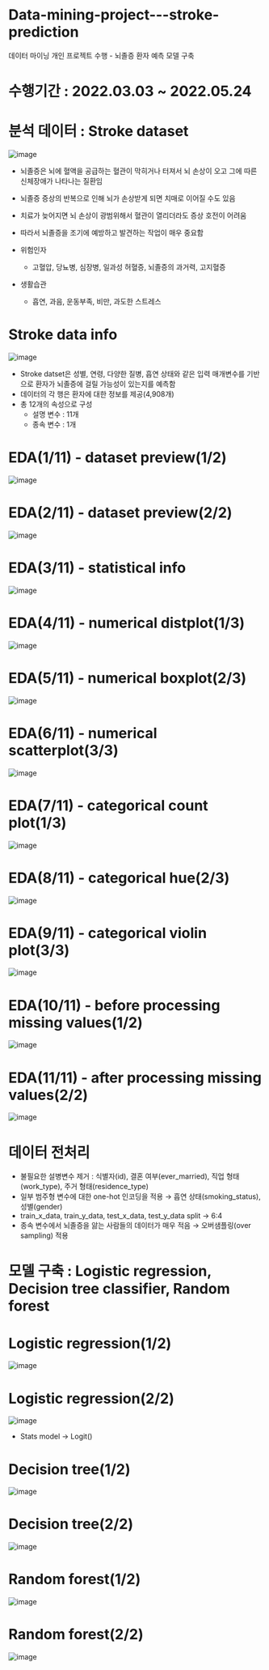# Data-mining-project---stroke-prediction
데이터 마이닝 개인 프로젝트 수행 - 뇌졸증 환자 예측 모델 구축

# 수행기간 : 2022.03.03 ~ 2022.05.24

# 분석 데이터 : Stroke dataset

![image](https://github.com/shinho123/Data-mining-project---stroke-prediction/assets/105840783/2c904267-ef0f-49f8-9067-6712ae36ec14)

* 뇌졸증은 뇌에 혈액을 공급하는 혈관이 막히거나 터져서 뇌 손상이 오고 그에 따른 신체장애가 나타나는 질환임
* 뇌졸증 증상의 반복으로 인해 뇌가 손상받게 되면 치매로 이어질 수도 있음
* 치료가 늦어지면 뇌 손상이 광범위해서 혈관이 열리더라도 증상 호전이 어려움
* 따라서 뇌졸증을 조기에 예방하고 발견하는 작업이 매우 중요함

* 위험인자
  * 고혈압, 당뇨병, 심장병, 일과성 허혈증, 뇌졸증의 과거력, 고지혈증
* 생활습관
  * 흡연, 과음, 운동부족, 비만, 과도한 스트레스

# Stroke data info

![image](https://github.com/shinho123/Data-mining-project---stroke-prediction/assets/105840783/e3c7f9dd-9655-4480-b90b-8060a3f49d1f)

* Stroke datset은 성별, 연령, 다양한 질병, 흡연 상태와 같은 입력 매개변수를 기반으로 환자가 뇌졸증에 걸릴 가능성이 있는지를 예측함
* 데이터의 각 행은 환자에 대한 정보를 제공(4,908개)
* 총 12개의 속성으로 구성
   * 설명 변수 : 11개
   * 종속 변수 : 1개

# EDA(1/11) - dataset preview(1/2)

![image](https://github.com/shinho123/Data-mining-project---stroke-prediction/assets/105840783/7f0e4b29-1086-4175-a66c-e8d6091cf3ec)

# EDA(2/11) - dataset preview(2/2)

![image](https://github.com/shinho123/Data-mining-project---stroke-prediction/assets/105840783/5222efd5-d66d-4b93-b04b-4f8dca81746d)

# EDA(3/11) - statistical info

![image](https://github.com/shinho123/Data-mining-project---stroke-prediction/assets/105840783/e45e6e96-638c-4b3d-be43-be4fa06d81d0)

# EDA(4/11) - numerical distplot(1/3)

![image](https://github.com/shinho123/Data-mining-project---stroke-prediction/assets/105840783/682d196b-fb33-4391-915f-2abb6b8e55c4)

# EDA(5/11) - numerical boxplot(2/3)

![image](https://github.com/shinho123/Data-mining-project---stroke-prediction/assets/105840783/e37ba2ca-998a-449c-a73f-9e13ea89cf1f)

# EDA(6/11) - numerical scatterplot(3/3)

![image](https://github.com/shinho123/Data-mining-project---stroke-prediction/assets/105840783/8afe1331-5281-45a1-b126-7aace4eeda82)

# EDA(7/11) - categorical count plot(1/3)

![image](https://github.com/shinho123/Data-mining-project---stroke-prediction/assets/105840783/392e4160-13b0-48f1-a863-ac409688e70d)

# EDA(8/11) - categorical hue(2/3)

![image](https://github.com/shinho123/Data-mining-project---stroke-prediction/assets/105840783/48817995-ec31-4ae0-9fe3-c8aa0ca70709)

# EDA(9/11) - categorical violin plot(3/3)

![image](https://github.com/shinho123/Data-mining-project---stroke-prediction/assets/105840783/b0c3ca59-ec12-470d-8799-d49cb7b6dd09)

# EDA(10/11) - before processing missing values(1/2)

![image](https://github.com/shinho123/Data-mining-project---stroke-prediction/assets/105840783/22d6d731-10da-4aab-9dad-ac2df88e1705)

# EDA(11/11) - after processing missing values(2/2)

![image](https://github.com/shinho123/Data-mining-project---stroke-prediction/assets/105840783/73cc50fc-8c7a-4fdf-a867-c48117d645f4)

# 데이터 전처리
* 불필요한 설병변수 제거 : 식별자(id), 결혼 여부(ever_married), 직업 형태(work_type), 주거 형태(residence_type)
* 일부 범주형 변수에 대한 one-hot 인코딩을 적용 → 흡연 상태(smoking_status), 성별(gender)
* train_x_data, train_y_data, test_x_data, test_y_data split → 6:4
* 종속 변수에서 뇌졸증을 앓는 사람들의 데이터가 매우 적음 → 오버샘플링(over sampling) 적용

# 모델 구축 : Logistic regression, Decision tree classifier, Random forest

# Logistic regression(1/2)

![image](https://github.com/shinho123/Data-mining-project---stroke-prediction/assets/105840783/a3f55a04-0c14-4f10-bf5c-81822143863f)

# Logistic regression(2/2)

![image](https://github.com/shinho123/Data-mining-project---stroke-prediction/assets/105840783/92e5af37-11f1-4e9f-bb21-ce153ddbeb78)

* Stats model → Logit()

# Decision tree(1/2)

![image](https://github.com/shinho123/Data-mining-project---stroke-prediction/assets/105840783/20d8a9ba-5e3d-48d2-a421-96dc64eba22a)

# Decision tree(2/2)

![image](https://github.com/shinho123/Data-mining-project---stroke-prediction/assets/105840783/24b5b88a-51df-421d-89a4-c63f56c5f369)

# Random forest(1/2)

![image](https://github.com/shinho123/Data-mining-project---stroke-prediction/assets/105840783/b7be5ab3-b248-48ed-b305-47ad169b9a46)

# Random forest(2/2)

![image](https://github.com/shinho123/Data-mining-project---stroke-prediction/assets/105840783/4a2b4cd1-c7f1-4801-a348-b5a1db137e9d)


